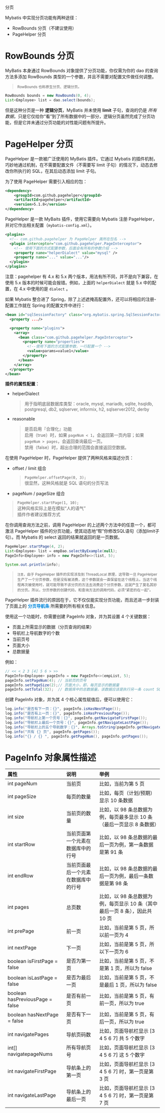 <span class="title">分页</span>

Mybatis 中实现分页功能有两种途径：

- RowBounds 分页（不建议使用）
- PageHelper 分页

# RowBounds 分页

MyBatis 本身通过 RowBounds 对象提供了分页功能，你仅需为你的 dao 的查询方法多添加 RowBounds 类型的一个参数，并且不需要对配置文件做任何调整。

> <small>RowBounds 也称原生分页、逻辑分页。</small>

```java
RowBounds bounds = new RowBounds(0, 4);
List<Employee> list = dao.select(bounds);
```

但是这种分页是一种 **逻辑分页**，MyBatis 并未使用 **limit** 子句，查询的仍是 *所有数据*，只是它仅给你“看”到了所有数据中的一部分，逻辑分页虽然完成了分页功能，但是它并未通过分页功能的对性能问题有所提升。


# PageHelper 分页

PageHelper 是一款被广泛使用的 MyBatis 插件。它通过 Mybatis 的插件机制，巧妙地通过机制，在不需要配置文件（不需要写 limit 子句）的情况下，动态去修改你所执行的 SQL，在其后动态添加 limit 子句。

为了使用 PageHelper 需要引入相应的包：

```xml
<dependency>
    <groupId>com.github.pagehelper</groupId>
    <artifactId>pagehelper</artifactId>
    <version>5.1.8</version>
</dependency>
```

PageHelper 是一款 MyBaits 插件，使用它需要向 Mybatis 注册 PageHelper，并对它作出相关配置（`mybatis-config.xml`）。

```xml
<plugins>
  <!-- com.github.pagehelper 为 PageHelper 类所在包名 -->
  <plugin interceptor="com.github.pagehelper.PageInterceptor">
    <!-- 使用下面的方式配置参数，后面会有所有的参数介绍 -->
    <property name="helperDialect" value="mysql" />
    <property name="..." value="..."/>
  </plugin>
</plugins>
```

注意：pagehelper 有 4.x 和 5.x 两个版本，用法有所不同，并不是向下兼容，在使用 5.x 版本的时候可能会报错。例如，上面的 `helperDialect` 就是 5.x 中的配置，在 4.x 中使用的是 `dialect` 。

如果 Mybatis 整合进了 Spring，除了上述遮掩高配置外，还可以将相应的注册-配置工作就在 Spring 的配置文件中进行：

```xml
<bean id="sqlSessionFactory" class="org.mybatis.spring.SqlSessionFactoryBean">
  <property .../>

  <property name="plugins">
    <array>
      <bean class="com.github.pagehelper.PageInterceptor">
        <property name="properties">
          <!--使用下面的方式配置参数，一行配置一个 -->
          <value>params=value1</value>
        </property>
      </bean>
    </array>
  </property>
</bean>
```

**插件的属性配置**：

- helperDialect
  > 用于指明底层数据库类型：oracle, mysql, mariadb, sqlite, hsqldb, postgresql, db2, sqlserver, informix, h2, sqlserver2012, derby

- reasonable
  > 是否启用『合理化』功能<br>
  > 启用（true）时，如果 `pageNum < 1`，会返回第一页内容；如果 `pageNum > pages`，会返回查询最后一页。<br>
  > 禁用（false）时，超出合理的范围会直接返回空数据。


在使用 PageHelper 时，PageHelper 提供了两种风格来描述分页：

- offset / limit 组合
  > `PageHelper.offsetPage(0, 3);`<br>
  > 很显然，这种风格就是 SQL 语句的分页写法

-  pageNum / pageSize 组合
  > `PageHelper.startPage(1, 10);`<br>
  > 这种风格实际上是在模拟“人的语气”<br>
  > 插件作者建议推荐方式

在你调用查询方法之前，调用 PageHelper 的上述两个方法中的任意一个，都可激活 PageHelper 插件的分页功能，使其动态地“帮”你修改SQL语句（添加limit子句）。而 Mybatis 的 select 返回的结果就返回的是一页数据。

```java
PageHelper.startPage(4, 2);
List<Employee> list = empDao.selectByExample(null);
PageInfo<Employee> info = new PageInfo<>(list, 5);

System.out.println(info);
```

> <small>`注意`，由于 PageHelper 插件的实现涉及到 ThreadLocal 原理，这导致一旦 PageHelper 生产了一个分页参数，但是没有被消费，这个参数就会一直保留在这个线程上。当这个线程再次被使用时，就可能导致不该分页的方法去消费这个分页参数，这就产生了莫名其妙的分页。所以，分页参数的创建代码，和查询方法的调用代码，必须“紧密的在一起”。</small>

PageHelper 插件流行的原因在于，它不仅仅能实现分页功能，而且还进一步封装了页面上的 <font color="#0088dd">**分页导航条**</font> 所需要的所有相关信息。

使用这一个功能时，你需要创建 PageInfo 对象，并为其设置 4 个关键数据：

- 页面上所需显示的数据（分页查询的结果）
- 导航栏上导航数字的个数
- 当前页号
- 页面大小
- 总数据量

例如：

```java
// << < 2 3 [4] 5 6 > >>
PageInfo<Employee> pageInfo = new PageInfo<>(empList, 5);
pageInfo.setPageNum(4); // 当前页的页号
pageInfo.setPageSize(2);// 页面大小，即，每页显示的数据量
pageInfo.setTotal(32);  // 数据库中的总数据量。该数据应该是执行另一条 count SQL 查出来的，而非写死的。
```

创建 PageInfo 对象，并为其 4 个核心属性赋值后，便可以使用它：

```java
log.info("是否有下一页：{}", pageInfo.isHasNextPage());
log.info("是否有上一页：{}", pageInfo.isHasPreviousPage());
log.info("导航栏上第一个页号：{}", pageInfo.getNavigateFirstPage());
log.info("导航栏上最后一个页号：{}", pageInfo.getNavigateLastPage());
log.info("导航栏上的五个导航数字：{}", Arrays.toString(pageInfo.getNavigatepageNums()));
log.info("共有 {} 页", pageInfo.getPages());
log.info("{} / {} ", pageInfo.getPageNum(), pageInfo.getPages());
```


# PageInfo 对象属性描述

| 属性 | 说明 | 举例 |
| :- | :-| :- |
| int pageNum | 当前页 | 比如，当前为第 5 页 |
| int pageSize | 每页的数量 | 比如，每页（计划/预期）显示 10 条数据 |
| int size | 当前页的数量 | 比如，以 98 条总数据为例，每页最多显示 10 条（最后一页显示 8 条数据） |
| int startRow | 当前页面第一个元素在数据库中的行号 | 比如，以 98 条总数据的最后一页为例，第一条数据是第 91 条 |
| int endRow | 当前页面最后一个元素在数据库中的行号 |比如，以 98 条总数据的最后一页为例，最后一条数据是第 98 条 |
| int pages | 总页数 | 比如，以 98 条总数据为例，每页显示 10 条（其中最后一页 8 条），因此共 10 页 |
| int prePage | 前一页 | 比如，当前是第 5 页，所以前一页为 4 |
| int nextPage | 下一页 | 比如，当前是第 5 页，所以下一页为 6 |
| boolean isFirstPage = false | 是否为第一页 | 比如，当前是第 5 页，不是第 1 页，所以为 false |
| boolean isLastPage = false | 是否为最后一页 | 比如，当前是第 5 页，不是最后 1 页，所以为 false |
| boolean hasPreviousPage = false | 是否有前一页 | 比如，当前是第 5 页，有前一页，所以为 true |
| boolean hasNextPage = false | 是否有下一页 | 比如，当前是第 5 页，有后一页，所以为 true |
| int navigatePages | 导航页码数 | 比如，页面导航栏显示 [3 4 5 6 7] 共 5 个数字 |
| int[] navigatepageNums | 所有导航页号 | 比如，页面导航栏显示 [3 4 5 6 7] 这 5 个数字 |
| int navigateFirstPage | 导航条上的第一页 | 比如，页面导航栏显示 [3 4 5 6 7] 时，第一页是第 3 页 |
| int navigateLastPage | 导航条上的最后一页 | 比如，页面导航栏显示 [3 4 5 6 7] 时，第一页是第 7 页|

